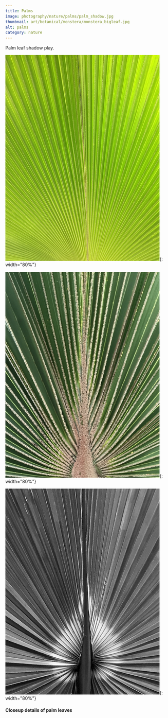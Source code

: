 ```yaml
---
title: Palms
image: photography/nature/palms/palm_shadow.jpg
thumbnail: art/botanical/monstera/monstera_bigleaf.jpg
alt: palms
category: nature
---
```


Palm leaf shadow play.

![palm leaf closeup](./assets/img/photography/nature/palms/palm_light.jpg){: width="80%"}

![palm leaf closeup](./assets/img/photography/nature/palms/palm_dark.jpg){: width="80%"}

![palm leaf closeup](./assets/img/photography/nature/palms/palm_bw.jpg){: width="80%"}

#### Closeup details of palm leaves
